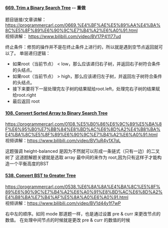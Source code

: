#### [669. Trim a Binary Search Tree](https://leetcode.com/problems/trim-a-binary-search-tree/description/) -- 重做
题目链接/文章讲解： https://programmercarl.com/0669.%E4%BF%AE%E5%89%AA%E4%BA%8C%E5%8F%89%E6%90%9C%E7%B4%A2%E6%A0%91.html  
视频讲解： https://www.bilibili.com/video/BV17P41177ud  

终止条件：修剪的操作并不是在终止条件上进行的，所以就是遇到空节点返回就可以了。
单层递归逻辑：
- 如果root（当前节点） < low，那么应该递归右子树，并返回右子树符合条件的头结点。
- 如果root（当前节点） > high，那么应该递归左子树，并返回左子树符合条件的头结点。
- 接下来要将下一层处理完左子树的结果赋给root.left，处理完右子树的结果赋给root.right
- 最后返回 root

#### [108. Convert Sorted Array to Binary Search Tree](https://leetcode.com/problems/convert-sorted-array-to-binary-search-tree/description/)
https://programmercarl.com/0108.%E5%B0%86%E6%9C%89%E5%BA%8F%E6%95%B0%E7%BB%84%E8%BD%AC%E6%8D%A2%E4%B8%BA%E4%BA%8C%E5%8F%89%E6%90%9C%E7%B4%A2%E6%A0%91.html  
视频讲解：https://www.bilibili.com/video/BV1uR4y1X7qL

这题强调 height-balanced 是因为不然就可以形成一条链式（只有一边）的二叉树了
这道题解题关键就是选取 array 最中间的来作为 root,因为只有这样子才能构造一个平衡高度的BST

#### [538. Convert BST to Greater Tree](https://leetcode.com/problems/convert-bst-to-greater-tree/)
https://programmercarl.com/0538.%E6%8A%8A%E4%BA%8C%E5%8F%89%E6%90%9C%E7%B4%A2%E6%A0%91%E8%BD%AC%E6%8D%A2%E4%B8%BA%E7%B4%AF%E5%8A%A0%E6%A0%91.html  
视频讲解：https://www.bilibili.com/video/BV1d44y1f7wP

右中左的顺序。如同 mode 那道题一样，也是通过设置 pre & curr 来更改节点的数值。
在处理中间节点的时候就是更改 pre & curr 的数值的时候